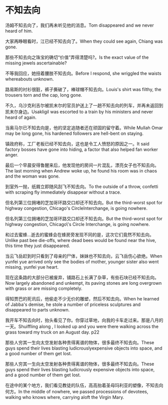 # 不知去向

<p><span class="chinese">汤姆不知去向了，我们再未听见他的消息。</span><span class="english">Tom disappeared and we never heard of him.</span></p>

<p><span class="chinese">大家再睁眼看时，江已经不知去向了。</span><span class="english">When they could see again, Chiang was gone.</span></p>

<p><span class="chinese">那些不知去向之珠宝的确切“价值”弄得清楚吗?。</span><span class="english">Is the exact value of the missing jewels ascertainable?</span></p>

<p><span class="chinese">不等我回应，她扭着腰肢不知去向。</span><span class="english">Before I respond, she wriggled the waists whereabouts unknown.</span></p>

<p><span class="chinese">路易斯的衬衫很脏，裤子撕破了，棒球帽不知去向。</span><span class="english">Louis's shirt was filthy, the trousers torn and the cap, long gone.</span></p>

<p><span class="chinese">不久，乌沙克利吉尔被凯末尔的官员护送上了一趟不知去向的列车，并再未返回到凯末尔身边。</span><span class="english">Usakligil was escorted to a train by his ministers and never heard of again.</span></p>

<p><span class="chinese">当奥马尔已不知去向是，他的坚定追随者还在顽固的留守着。</span><span class="english">While Mullah Omar may be long gone, his hardened followers are hell-bent on staying.</span></p>

<p><span class="chinese">镇政府称，工厂老板已经不知去向，这也是令工人愤怒的原因之一。</span><span class="english">It said factory bosses have gone into hiding, a factor that also helped fan worker anger.</span></p>

<p><span class="chinese">最后一个早晨安得鲁醒来后，他发现他的房间一片混乱，漂亮女子也不知去向。</span><span class="english">The last morning when Andrew woke up, he found his room was in chaos and the woman was gone.</span></p>

<p><span class="chinese">到室外一抛，纸屑立即随风刮飞不知去向。</span><span class="english">To the outside of a throw, confetti with scraping fly immediately disappear without a trace.</span></p>

<p><span class="chinese">但名列第三位拥堵的芝加哥环路交口却还不知去向。</span><span class="english">But the third-worst spot for highway congestion, Chicago's CircleInterchange, is going nowhere.</span></p>

<p><span class="chinese">但名列第三位拥堵的芝加哥环路交口却还不知去向。</span><span class="english">But the third-worst spot for highway congestion, Chicago\'s Circle Interchange, is going nowhere.</span></p>

<p><span class="chinese">和过去蜜蜂…逝去的蜜蜂会在蜂房旁发现不同的是，这次它们竟然不知去向。</span><span class="english">Unlike past bee die-offs, where dead bees would be found near the hive, this time they just disappeared.</span></p>

<p><span class="chinese">当云飞岳赶到时只看到了母亲的尸体，妹妹也不知去向，云飞岳伤心欲绝。</span><span class="english">When yunfei yue arrived only see the bodies of mother, younger sister also went missing, yunfei yue heart.</span></p>

<p><span class="chinese">现在这条路的大部分已被废弃，铺路石上长满了杂草，有些石块已经不知去向。</span><span class="english">Now largely abandoned and unkempt, its paving stones are long overgrown with grass or are missing completely.</span></p>

<p><span class="chinese">得知贾巴的死讯后，他偷走不少无价的雕塑，然后不知去向。</span><span class="english">When he learned of Jabba's demise, he stole a number of priceless sculptures and disappeared to parts unknown.</span></p>

<p><span class="chinese">我开车不知去向时，抬头看见了你。你穿过草地，向我的卡车走过来。那是八月的一天。</span><span class="english">Shuiffling along , I looked up and you were there walking across the grass toward my truck on an August day. p22</span></p>

<p><span class="chinese">那些人穷其一生向太空发射各种贵得离谱的物体，很多最终不知去向。</span><span class="english">These guys spend their lives blasting ludicrouslyexpensive objects into space, and a good number of them get lost.</span></p>

<p><span class="chinese">那些人穷其一生向太空发射各种贵得离谱的物体，很多最终不知去向。</span><span class="english">These guys spend their lives blasting ludicrously expensive objects into space, and a good number of them get lost.</span></p>

<p><span class="chinese">在途中的某个地方，我们看见教徒的队伍，高高抬着圣母玛利亚的塑像，不知去向何方。</span><span class="english">In the middle of nowhere, we passed processions of devotees, walking who knows where, carrying aloft the Virgin Mary.</span></p>

